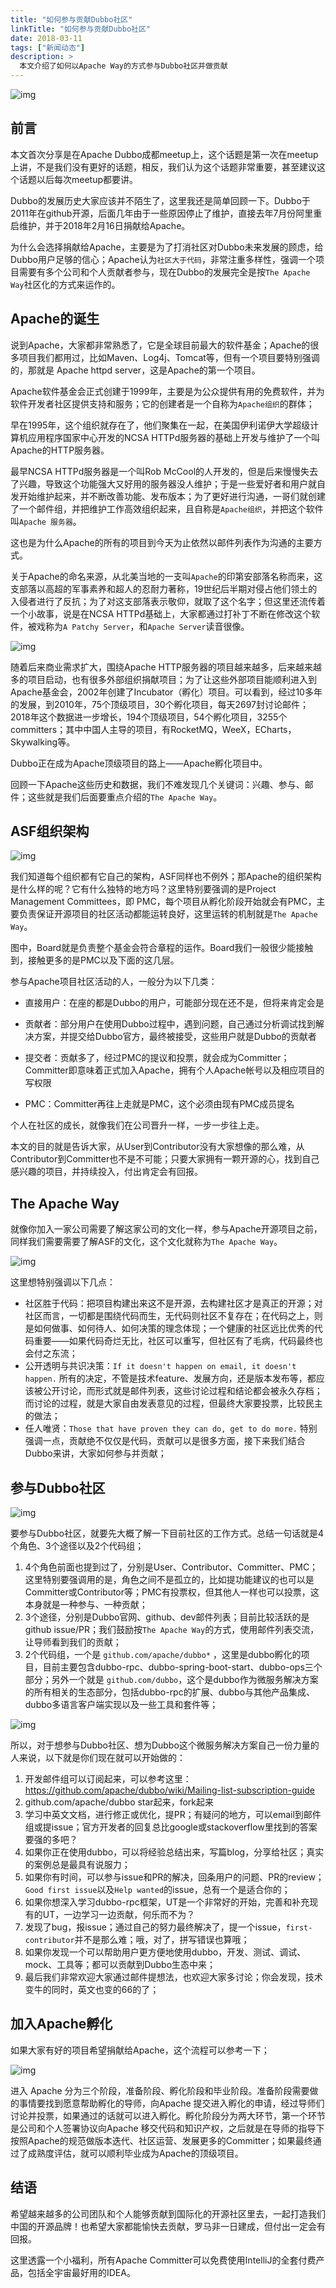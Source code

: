 ```yaml
---
title: "如何参与贡献Dubbo社区"
linkTitle: "如何参与贡献Dubbo社区"
date: 2018-03-11
tags: ["新闻动态"]
description: >
  本文介绍了如何以Apache Way的方式参与Dubbo社区并做贡献
---
```



![img](/imgs/blog/involve-dubbo/head.jpg)

## 前言

本文首次分享是在Apache Dubbo成都meetup上，这个话题是第一次在meetup上讲，不是我们没有更好的话题，相反，我们认为这个话题非常重要，甚至建议这个话题以后每次meetup都要讲。

Dubbo的发展历史大家应该并不陌生了，这里我还是简单回顾一下。Dubbo于2011年在github开源，后面几年由于一些原因停止了维护，直接去年7月份阿里重启维护，并于2018年2月16日捐献给Apache。

为什么会选择捐献给Apache，主要是为了打消社区对Dubbo未来发展的顾虑，给Dubbo用户足够的信心；Apache认为`社区大于代码`，非常注重多样性，强调一个项目需要有多个公司和个人贡献者参与，现在Dubbo的发展完全是按`The Apache Way`社区化的方式来运作的。


## Apache的诞生

说到Apache，大家都非常熟悉了，它是全球目前最大的软件基金；Apache的很多项目我们都用过，比如Maven、Log4j、Tomcat等，但有一个项目要特别强调的，那就是 Apache httpd server，这是Apache的第一个项目。

Apache软件基金会正式创建于1999年，主要是为公众提供有用的免费软件，并为软件开发者社区提供支持和服务；它的创建者是一个自称为`Apache组织`的群体；

早在1995年，这个组织就存在了，他们聚集在一起，在美国伊利诺伊大学超级计算机应用程序国家中心开发的NCSA HTTPd服务器的基础上开发与维护了一个叫Apache的HTTP服务器。

最早NCSA HTTPd服务器是一个叫Rob McCool的人开发的，但是后来慢慢失去了兴趣，导致这个功能强大又好用的服务器没人维护；于是一些爱好者和用户就自发开始维护起来，并不断改善功能、发布版本；为了更好进行沟通，一哥们就创建了一个邮件组，并把维护工作高效组织起来，且自称是`Apache组织`，并把这个软件叫`Apache 服务器`。

这也是为什么Apache的所有的项目到今天为止依然以邮件列表作为沟通的主要方式。

关于Apache的命名来源，从北美当地的一支叫`Apache`的印第安部落名称而来，这支部落以高超的军事素养和超人的忍耐力著称，19世纪后半期对侵占他们领土的入侵者进行了反抗；为了对这支部落表示敬仰，就取了这个名字；但这里还流传着一个小故事，说是在NCSA HTTPd基础上，大家都通过打补丁不断在修改这个软件，被戏称为`A Patchy Server`，和`Apache Server`读音很像。

![img](/imgs/blog/involve-dubbo/apache-history.png)

随着后来商业需求扩大，围绕Apache HTTP服务器的项目越来越多，后来越来越多的项目启动，也有很多外部组织捐献项目；为了让这些外部项目能顺利进入到Apache基金会，2002年创建了Incubator（孵化）项目。可以看到，经过10多年的发展，到2010年，75个顶级项目，30个孵化项目，每天2697封讨论邮件；2018年这个数据进一步增长，194个顶级项目，54个孵化项目，3255个committers；其中中国人主导的项目，有RocketMQ，WeeX，ECharts，Skywalking等。

Dubbo正在成为Apache顶级项目的路上——Apache孵化项目中。

回顾一下Apache这些历史和数据，我们不难发现几个关键词：兴趣、参与、邮件；这些就是我们后面要重点介绍的`The Apache Way`。

## ASF组织架构

![img](/imgs/blog/involve-dubbo/apache-org.png)

我们知道每个组织都有它自己的架构，ASF同样也不例外；那Apache的组织架构是什么样的呢？它有什么独特的地方吗？这里特别要强调的是Project Management Committees，即 PMC，每个项目从孵化阶段开始就会有PMC，主要负责保证开源项目的社区活动都能运转良好，这里运转的机制就是`The Apache Way`。

图中，Board就是负责整个基金会符合章程的运作。Board我们一般很少能接触到，接触更多的是PMC以及下面的这几层。

参与Apache项目社区活动的人，一般分为以下几类：

* 直接用户：在座的都是Dubbo的用户，可能部分现在还不是，但将来肯定会是

* 贡献者：部分用户在使用Dubbo过程中，遇到问题，自己通过分析调试找到解决方案，并提交给Dubbo官方，最终被接受，这些用户就是Dubbo的贡献者

* 提交者：贡献多了，经过PMC的提议和投票，就会成为Committer；Committer即意味着正式加入Apache，拥有个人Apache帐号以及相应项目的写权限

* PMC：Committer再往上走就是PMC，这个必须由现有PMC成员提名

个人在社区的成长，就像我们在公司晋升一样，一步一步往上走。

本文的目的就是告诉大家，从User到Contributor没有大家想像的那么难，从Contributor到Committer也不是不可能；只要大家拥有一颗开源的心，找到自己感兴趣的项目，并持续投入，付出肯定会有回报。

## The Apache Way

就像你加入一家公司需要了解这家公司的文化一样，参与Apache开源项目之前，同样我们需要需要了解ASF的文化，这个文化就称为`The Apache Way`。

![img](/imgs/blog/involve-dubbo/apache-way.png)

这里想特别强调以下几点：

* 社区胜于代码：把项目构建出来这不是开源，去构建社区才是真正的开源；对社区而言，一切都是围绕代码而生，无代码则社区不复存在；在代码之上，则是如何做事、如何待人、如何决策的理念体现；一个健康的社区远比优秀的代码重要——如果代码奇烂无比，社区可以重写，但社区有了毛病，代码最终也会付之东流；
* 公开透明与共识决策：`If it doesn't happen on email, it doesn't happen.` 所有的决定，不管是技术feature、发展方向，还是版本发布等，都应该被公开讨论，而形式就是邮件列表，这些讨论过程和结论都会被永久存档；而讨论的过程，就是大家自由发表意见的过程，但最终大家要投票，比较民主的做法；
* 任人唯贤：`Those that have proven they can do, get to do more.` 特别强调一点，贡献绝不仅仅是代码，贡献可以是很多方面，接下来我们结合Dubbo来讲，大家如何参与并贡献；

## 参与Dubbo社区

![img](/imgs/blog/involve-dubbo/dubbo-community.png)

要参与Dubbo社区，就要先大概了解一下目前社区的工作方式。总结一句话就是4个角色、3个途径以及2个代码组；

1. 4个角色前面也提到过了，分别是User、Contributor、Committer、PMC；这里特别要强调用的是，角色之间不是孤立的，比如提功能建议的也可以是Committer或Contributor等；PMC有投票权，但其他人一样也可以投票，这本身就是一种参与、一种贡献；
2. 3个途径，分别是Dubbo官网、github、dev邮件列表；目前比较活跃的是github issue/PR；我们鼓励按`The Apache Way`的方式，使用邮件列表交流，让导师看到我们的贡献；
3. 2个代码组，一个是 `github.com/apache/dubbo*` ，这里是dubbo孵化的项目，目前主要包含dubbo-rpc、dubbo-spring-boot-start、dubbo-ops三个部分；另外一个就是 `github.com/dubbo`，这个是dubbo作为微服务解决方案的所有相关的生态部分，包括dubbo-rpc的扩展、dubbo与其他产品集成、dubbo多语言客户端实现以及一些工具和套件等；

![img](/imgs/blog/involve-dubbo/dubbo-project.png)

所以，对于想参与Dubbo社区、想为Dubbo这个微服务解决方案自己一份力量的人来说，以下就是你们现在就可以开始做的：

1. 开发邮件组可以订阅起来，可以参考这里：https://github.com/apache/dubbo/wiki/Mailing-list-subscription-guide
2. github.com/apache/dubbo star起来，fork起来
3. 学习中英文文档，进行修正或优化，提PR；有疑问的地方，可以email到邮件组或提issue；官方开发者的回复总比google或stackoverflow里找到的答案要强的多吧？
4. 如果你正在使用dubbo，可以将经验总结出来，写篇blog，分享给社区；真实的案例总是最具有说服力；
5. 如果你有时间，可以参与issue和PR的解决，回条用户的问题、PR的review；`Good first issue`以及`Help wanted`的issue，总有一个是适合你的；
6. 如果你想深入学习dubbo-rpc框架，UT是一个非常好的开始，完善和补充现有的UT，一边学习一边贡献，何乐而不为？
7. 发现了bug，报issue；通过自己的努力最终解决了，提一个issue，`first-contributor`并不是那么难；哦，对了，拼写错误也算哦；
8. 如果你发现一个可以帮助用户更方便地使用dubbo，开发、测试、调试、mock、工具等；都可以贡献到Dubbo生态中来；
9. 最后我们非常欢迎大家通过邮件提想法，也欢迎大家多讨论；你会发现，技术变牛的同时，英文也变的66的了；

## 加入Apache孵化

如果大家有好的项目希望捐献给Apache，这个流程可以参考一下；

![img](/imgs/blog/involve-dubbo/get-into-apache.png)

进入 Apache 分为三个阶段，准备阶段、孵化阶段和毕业阶段。准备阶段需要做的事情要找到愿意帮助孵化的导师，向Apache 提交进入孵化的申请，经过导师们讨论并投票，如果通过的话就可以进入孵化。孵化阶段分为两大环节，第一个环节是公司和个人签署协议向Apache 移交代码和知识产权，之后就是在导师的指导下按照Apache的规范做版本迭代、社区运营、发展更多的Committer；如果最终通过了成熟度评估，就可以顺利毕业成为Apache的顶级项目。

## 结语

希望越来越多的公司团队和个人能够贡献到国际化的开源社区里去，一起打造我们中国的开源品牌！也希望大家都能愉快去贡献，罗马非一日建成，但付出一定会有回报。

这里透露一个小福利，所有Apache Committer可以免费使用IntelliJ的全套付费产品，包括全宇宙最好用的IDEA。
